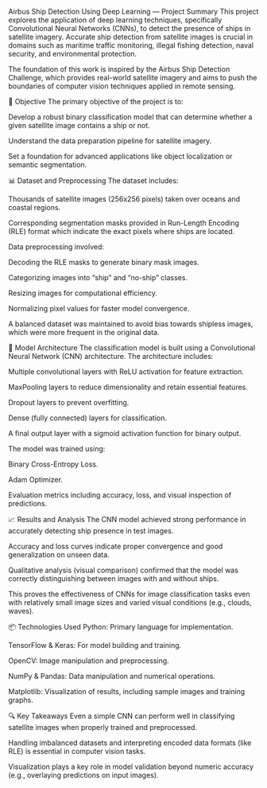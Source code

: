 Airbus Ship Detection Using Deep Learning — Project Summary
This project explores the application of deep learning techniques, specifically Convolutional Neural Networks (CNNs), to detect the presence of ships in satellite imagery. Accurate ship detection from satellite images is crucial in domains such as maritime traffic monitoring, illegal fishing detection, naval security, and environmental protection.

The foundation of this work is inspired by the Airbus Ship Detection Challenge, which provides real-world satellite imagery and aims to push the boundaries of computer vision techniques applied in remote sensing.

📌 Objective
The primary objective of the project is to:

Develop a robust binary classification model that can determine whether a given satellite image contains a ship or not.

Understand the data preparation pipeline for satellite imagery.

Set a foundation for advanced applications like object localization or semantic segmentation.

📊 Dataset and Preprocessing
The dataset includes:

Thousands of satellite images (256x256 pixels) taken over oceans and coastal regions.

Corresponding segmentation masks provided in Run-Length Encoding (RLE) format which indicate the exact pixels where ships are located.

Data preprocessing involved:

Decoding the RLE masks to generate binary mask images.

Categorizing images into “ship” and “no-ship” classes.

Resizing images for computational efficiency.

Normalizing pixel values for faster model convergence.

A balanced dataset was maintained to avoid bias towards shipless images, which were more frequent in the original data.

🧠 Model Architecture
The classification model is built using a Convolutional Neural Network (CNN) architecture. The architecture includes:

Multiple convolutional layers with ReLU activation for feature extraction.

MaxPooling layers to reduce dimensionality and retain essential features.

Dropout layers to prevent overfitting.

Dense (fully connected) layers for classification.

A final output layer with a sigmoid activation function for binary output.

The model was trained using:

Binary Cross-Entropy Loss.

Adam Optimizer.

Evaluation metrics including accuracy, loss, and visual inspection of predictions.

📈 Results and Analysis
The CNN model achieved strong performance in accurately detecting ship presence in test images.

Accuracy and loss curves indicate proper convergence and good generalization on unseen data.

Qualitative analysis (visual comparison) confirmed that the model was correctly distinguishing between images with and without ships.

This proves the effectiveness of CNNs for image classification tasks even with relatively small image sizes and varied visual conditions (e.g., clouds, waves).

📦 Technologies Used
Python: Primary language for implementation.

TensorFlow & Keras: For model building and training.

OpenCV: Image manipulation and preprocessing.

NumPy & Pandas: Data manipulation and numerical operations.

Matplotlib: Visualization of results, including sample images and training graphs.

🔍 Key Takeaways
Even a simple CNN can perform well in classifying satellite images when properly trained and preprocessed.

Handling imbalanced datasets and interpreting encoded data formats (like RLE) is essential in computer vision tasks.

Visualization plays a key role in model validation beyond numeric accuracy (e.g., overlaying predictions on input images).

